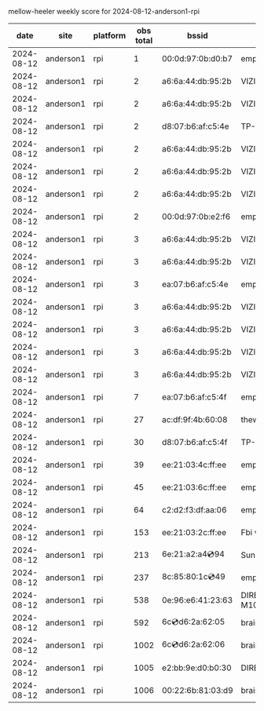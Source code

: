 mellow-heeler weekly score for 2024-08-12-anderson1-rpi

|date|site|platform|obs total|bssid|ssid|
|--|--|--|--|--|--|
|2024-08-12|anderson1|rpi|1|00:0d:97:0b:d0:b7|empty_ssid|
|2024-08-12|anderson1|rpi|2|a6:6a:44:db:95:2b|VIZIOCastAudio4107|
|2024-08-12|anderson1|rpi|2|a6:6a:44:db:95:2b|VIZIOCastAudio4673|
|2024-08-12|anderson1|rpi|2|d8:07:b6:af:c5:4e|TP-Link_C54F|
|2024-08-12|anderson1|rpi|2|a6:6a:44:db:95:2b|VIZIOCastAudio7852|
|2024-08-12|anderson1|rpi|2|a6:6a:44:db:95:2b|VIZIOCastAudio3759|
|2024-08-12|anderson1|rpi|2|a6:6a:44:db:95:2b|VIZIOCastAudio8717|
|2024-08-12|anderson1|rpi|2|00:0d:97:0b:e2:f6|empty_ssid|
|2024-08-12|anderson1|rpi|3|a6:6a:44:db:95:2b|VIZIOCastAudio9952|
|2024-08-12|anderson1|rpi|3|a6:6a:44:db:95:2b|VIZIOCastAudio5104|
|2024-08-12|anderson1|rpi|3|ea:07:b6:af:c5:4e|empty_ssid|
|2024-08-12|anderson1|rpi|3|a6:6a:44:db:95:2b|VIZIOCastAudio8396|
|2024-08-12|anderson1|rpi|3|a6:6a:44:db:95:2b|VIZIOCastAudio5237|
|2024-08-12|anderson1|rpi|3|a6:6a:44:db:95:2b|VIZIOCastAudio9492|
|2024-08-12|anderson1|rpi|3|a6:6a:44:db:95:2b|VIZIOCastAudio8321|
|2024-08-12|anderson1|rpi|7|ea:07:b6:af:c5:4f|empty_ssid|
|2024-08-12|anderson1|rpi|27|ac:df:9f:4b:60:08|theweef|
|2024-08-12|anderson1|rpi|30|d8:07:b6:af:c5:4f|TP-Link_C54F|
|2024-08-12|anderson1|rpi|39|ee:21:03:4c:ff:ee|empty_ssid|
|2024-08-12|anderson1|rpi|45|ee:21:03:6c:ff:ee|empty_ssid|
|2024-08-12|anderson1|rpi|64|c2:d2:f3:df:aa:06|empty_ssid|
|2024-08-12|anderson1|rpi|153|ee:21:03:2c:ff:ee|Fbi van 13|
|2024-08-12|anderson1|rpi|213|6e:21:a2:a4:cd:94|SunPower21450|
|2024-08-12|anderson1|rpi|237|8c:85:80:1c:cd:49|empty_ssid|
|2024-08-12|anderson1|rpi|538|0e:96:e6:41:23:63|DIRECT-63-HP M102 LaserJet|
|2024-08-12|anderson1|rpi|592|6c:cd:d6:2a:62:05|braingang2_5GEXT|
|2024-08-12|anderson1|rpi|1002|6c:cd:d6:2a:62:06|braingang2_2GEXT|
|2024-08-12|anderson1|rpi|1005|e2:bb:9e:d0:b0:30|DIRECT-9ED03030|
|2024-08-12|anderson1|rpi|1006|00:22:6b:81:03:d9|braingang2|
